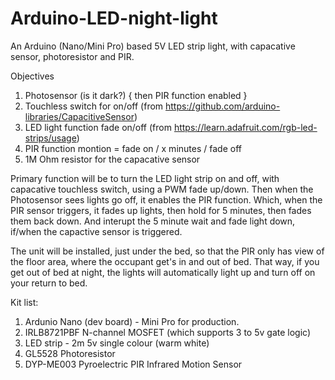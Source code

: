 # Arduino-LED-night-light

An Arduino (Nano/Mini Pro) based 5V LED strip light, with capacative sensor, photoresistor and PIR.

Objectives

1. Photosensor (is it dark?) { then PIR function enabled }
2. Touchless switch for on/off (from https://github.com/arduino-libraries/CapacitiveSensor)
3. LED light function fade on/off (from https://learn.adafruit.com/rgb-led-strips/usage)
4. PIR function montion = fade on / x minutes / fade off
5. 1M Ohm resistor for the capacative sensor
 
Primary function will be to turn the LED light strip on and off, with capacative touchless switch, using a PWM fade up/down.
        Then when the Photosensor sees lights go off, it enables the PIR function.
        Which, when the PIR sensor triggers, it fades up lights, then hold for 5 minutes, then fades them back down.
        And interupt the 5 minute wait and fade light down, if/when the capactive sensor is triggered.
        

The unit will be installed, just under the bed, so that the PIR only has view of the floor area, where the occupant get's in and out of bed.
That way, if you get out of bed at night, the lights will automatically light up and turn off on your return to bed. 

Kit list:

1. Ardunio Nano (dev board) - Mini Pro for production.
2. IRLB8721PBF N-channel MOSFET (which supports 3 to 5v gate logic)
3. LED strip - 2m 5v single colour (warm white)
4. GL5528 Photoresistor
5. DYP-ME003 Pyroelectric PIR Infrared Motion Sensor

